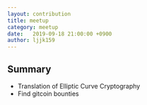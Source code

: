 ```yaml
---
layout: contribution
title: meetup
category: meetup
date:   2019-09-18 21:00:00 +0900
author: ljjk159
---
```


## Summary
* Translation of Elliptic Curve Cryptography
* Find gitcoin bounties
